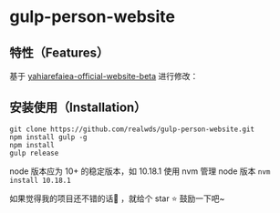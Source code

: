 # gulp-person-website

## 特性（Features）

基于 [yahiarefaiea-official-website-beta](https://github.com/yahiarefaiea/yahiarefaiea-official-website-beta) 进行修改：

## 安装使用（Installation）

```shell
git clone https://github.com/realwds/gulp-person-website.git
npm install gulp -g
npm install
gulp release
```

node 版本应为 10+ 的稳定版本，如 10.18.1 
使用 nvm 管理 node 版本
`nvm install 10.18.1`


如果觉得我的项目还不错的话👏 ，就给个 star ⭐ 鼓励一下吧~
